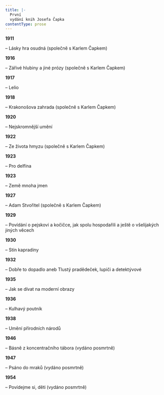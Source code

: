 ```yaml
---
title: |-
  První
  vydání knih Josefa Čapka
contentType: prose
---
```


**1911**

– Lásky hra osudná (společně s Karlem Čapkem)

**1916**

– Zářivé hlubiny a jiné prózy (společně s Karlem Čapkem)

**1917**

– Lelio

**1918**

– Krakonošova zahrada (společně s Karlem Čapkem)

**1920**

– Nejskromnější umění

**1922**

– Ze života hmyzu (společně s Karlem Čapkem)

**1923**

– Pro delfína

**1923**

– Země mnoha jmen

**1927**

– Adam Stvořitel (společně s Karlem Čapkem)

**1929**

– Povídání o pejskovi a kočičce, jak spolu hospodařili a ještě o všelijakých jiných věcech

**1930**

– Stín kapradiny

**1932**

– Dobře to dopadlo aneb Tlustý pradědeček, lupiči a detektývové

**1935**

– Jak se dívat na moderní obrazy

**1936**

– Kulhavý poutník

**1938**

– Umění přírodních národů

**1946**

– Básně z koncentračního tábora (vydáno posmrtně)

**1947**

– Psáno do mraků (vydáno posmrtně)

**1954**

– Povídejme si, děti (vydáno posmrtně)
